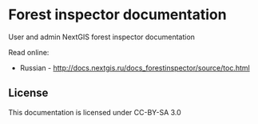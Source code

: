 # Forest inspector documentation

User and admin NextGIS forest inspector documentation

Read online:

* Russian - http://docs.nextgis.ru/docs_forestinspector/source/toc.html

License
-------------
This documentation is licensed under CC-BY-SA 3.0
